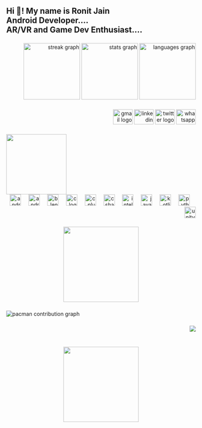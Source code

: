 <h2 align="left">Hi 👋! My name is Ronit Jain <br>Android Developer....<br>AR/VR and Game Dev Enthusiast....</h2>

###

<div align="right">
  <img src="https://streak-stats.demolab.com?user=RonitJain17&locale=en&mode=daily&theme=nightowl&hide_border=true&border_radius=5" height="150" alt="streak graph"  />
  <img src="https://github-readme-stats.vercel.app/api?username=RonitJain17&hide_title=false&hide_rank=false&show_icons=true&include_all_commits=true&count_private=true&disable_animations=false&theme=nightowl&locale=en&hide_border=true" height="150" alt="stats graph"  />
  <img src="https://github-readme-stats.vercel.app/api/top-langs?username=RonitJain17&locale=en&hide_title=false&layout=compact&card_width=320&langs_count=7&theme=nightowl&hide_border=true" height="150" alt="languages graph"  />
</div>

###

<div align="right">
  <img src="https://raw.githubusercontent.com/maurodesouza/profile-readme-generator/master/src/assets/icons/social/gmail/default.svg" width="52" height="40" alt="gmail logo"  />
  <img src="https://raw.githubusercontent.com/maurodesouza/profile-readme-generator/master/src/assets/icons/social/linkedin/default.svg" width="52" height="40" alt="linkedin logo"  />
  <img src="https://raw.githubusercontent.com/maurodesouza/profile-readme-generator/master/src/assets/icons/social/twitter/default.svg" width="52" height="40" alt="twitter logo"  />
  <img src="https://raw.githubusercontent.com/maurodesouza/profile-readme-generator/master/src/assets/icons/social/whatsapp/default.svg" width="52" height="40" alt="whatsapp logo"  />
</div>

###

<img align="left" height="160" src="https://cache.teia.rocks/ipfs/bafybeifrbmnybtyialszocfakfbk3hdq43nfdxmg2ll7qaaqezecqj25h4"  />

###

<br clear="both">

<div align="right">
  <img src="https://cdn.simpleicons.org/android/3DDC84" height="30" alt="android logo"  />
  <img width="12" />
  <img src="https://cdn.jsdelivr.net/gh/devicons/devicon/icons/androidstudio/androidstudio-original.svg" height="30" alt="androidstudio logo"  />
  <img width="12" />
  <img src="https://cdn.jsdelivr.net/gh/devicons/devicon/icons/blender/blender-original.svg" height="30" alt="blender logo"  />
  <img width="12" />
  <img src="https://cdn.jsdelivr.net/gh/devicons/devicon/icons/c/c-original.svg" height="30" alt="c logo"  />
  <img width="12" />
  <img src="https://cdn.simpleicons.org/c++/00599C" height="30" alt="cplusplus logo"  />
  <img width="12" />
  <img src="https://cdn.jsdelivr.net/gh/devicons/devicon/icons/csharp/csharp-original.svg" height="30" alt="csharp logo"  />
  <img width="12" />
  <img src="https://cdn.jsdelivr.net/gh/devicons/devicon/icons/intellij/intellij-original.svg" height="30" alt="intellij logo"  />
  <img width="12" />
  <img src="https://cdn.jsdelivr.net/gh/devicons/devicon/icons/java/java-original.svg" height="30" alt="java logo"  />
  <img width="12" />
  <img src="https://cdn.jsdelivr.net/gh/devicons/devicon/icons/kotlin/kotlin-original.svg" height="30" alt="kotlin logo"  />
  <img width="12" />
  <img src="https://cdn.jsdelivr.net/gh/devicons/devicon/icons/python/python-original.svg" height="30" alt="python logo"  />
  <img width="12" />
  <img src="https://cdn.simpleicons.org/unity/FFFFFF" height="30" alt="unity logo"  />
</div>

###

<div align="center">
  <img height="200" src="https://media.tenor.com/a-DsT_e4GSQAAAAM/hi-hello.gif"  />
</div>

###

<picture>
  <source media="(prefers-color-scheme: dark)" srcset="https://raw.githubusercontent.com/RonitJain17/RonitJain17/output/pacman-contribution-graph-dark.svg">
  <source media="(prefers-color-scheme: light)" srcset="https://raw.githubusercontent.com/RonitJain17/RonitJain17/output/pacman-contribution-graph.svg">
  <img alt="pacman contribution graph" src="https://raw.githubusercontent.com/RonitJain17/RonitJain17/output/pacman-contribution-graph.svg">
</picture>

###

<div align="right">
  <img src="https://visitor-badge.laobi.icu/badge?page_id=RonitJain17.RonitJain17&left_color=darkcyan&left_text=Visiters"  />
</div>

###

<br clear="both">

<div align="center">
  <img height="200" src="https://cssbud.com/wp-content/uploads/2021/05/thanks-for-your-time.gif"  />
</div>

###
